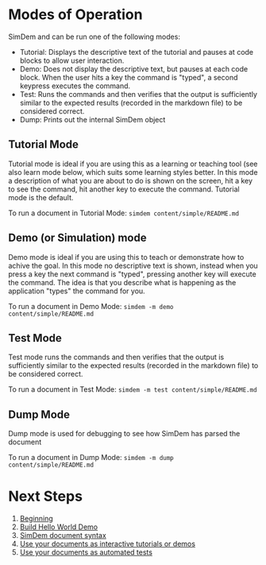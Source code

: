 # Modes of Operation

SimDem and can be run one of the following modes:

  * Tutorial: Displays the descriptive text of the tutorial and pauses
    at code blocks to allow user interaction.
  * Demo: Does not display the descriptive text, but pauses at each
    code block. When the user hits a key the command is "typed", a
    second keypress executes the command.
  * Test: Runs the commands and then verifies that the output is
    sufficiently similar to the expected results (recorded in the
    markdown file) to be considered correct.
  * Dump:  Prints out the internal SimDem object

## Tutorial Mode

Tutorial mode is ideal if you are using this as a learning or teaching
tool (see also learn mode below, which suits some learning styles
better. In this mode a description of what you are about to do is
shown on the screen, hit a key to see the command, hit another key to
execute the command. Tutorial mode is the default.

To run a document in Tutorial Mode: `simdem content/simple/README.md`


## Demo (or Simulation) mode

Demo mode is ideal if you are using this to teach or demonstrate how
to achive the goal. In this mode no descriptive text is shown, instead
when you press a key the next command is "typed", pressing another key
will execute the command. The idea is that you describe what is
happening as the application "types" the command for you.

To run a document in Demo Mode: `simdem -m demo content/simple/README.md`


## Test Mode

Test mode runs the commands and then verifies that the output is
sufficiently similar to the expected results (recorded in the markdown
file) to be considered correct.

To run a document in Test Mode: `simdem -m test content/simple/README.md`

## Dump Mode

Dump mode is used for debugging to see how SimDem has parsed the document

To run a document in Dump Mode: `simdem -m dump content/simple/README.md`


# Next Steps

  1. [Beginning](README.md)
  1. [Build Hello World Demo](build_hello_world.md)
  1. [SimDem document syntax](syntax.md)
  1. [Use your documents as interactive tutorials or demos](demo_mode.md)
  1. [Use your documents as automated tests](test_mode.md)